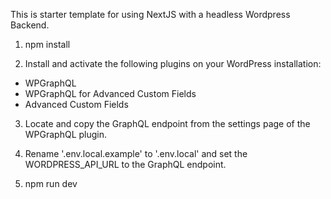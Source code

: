 This is starter template for using NextJS with a headless Wordpress Backend.

1. npm install

2. Install and activate the following plugins on your WordPress installation:

- WPGraphQL
- WPGraphQL for Advanced Custom Fields
- Advanced Custom Fields

3. Locate and copy the GraphQL endpoint from the settings page of the WPGraphQL plugin.

4. Rename '.env.local.example' to '.env.local' and set the WORDPRESS_API_URL to the GraphQL endpoint.

5. npm run dev
